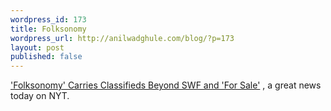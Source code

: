 ```yaml
---
wordpress_id: 173
title: Folksonomy
wordpress_url: http://anilwadghule.com/blog/?p=173
layout: post
published: false
---
```

<a href="http://www.nytimes.com/2005/10/05/technology/techspecial/05ethan.html">'Folksonomy' Carries Classifieds Beyond SWF and 'For Sale'</a> , a great news today on NYT.
